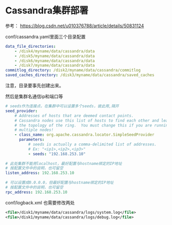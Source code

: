 # Cassandra集群部署
参考： https://blog.csdn.net/u010376788/article/details/50831124

conf/cassandra.yaml里面三个目录配置
```yaml
data_file_directories:
    - /disk4/myname/data/cassandra/data
    - /disk5/myname/data/cassandra/data
    - /disk6/myname/data/cassandra/data
    - /disk7/myname/data/cassandra/data
commitlog_directory: /disk2/myname/data/cassandra/commitlog
saved_caches_directory: /disk3/myname/data/cassandra/saved_caches
```
注意，目录要事先创建出来。

然后是集群名通信ip和端口等
```yaml
# seeds作为连接点，在集群中可以设置多个seeds，彼此用,隔开
seed_provider:
    # Addresses of hosts that are deemed contact points. 
    # Cassandra nodes use this list of hosts to find each other and learn
    # the topology of the ring.  You must change this if you are running
    # multiple nodes!
    - class_name: org.apache.cassandra.locator.SimpleSeedProvider
      parameters:
          # seeds is actually a comma-delimited list of addresses.
          # Ex: "<ip1>,<ip2>,<ip3>"
          - seeds: "192.168.253.10"
          
# 此处集群不能用localhost，最好配置与hostname绑定的IP地址
# 按配置文件中的说明，也可留空
listen_address: 192.168.253.10
 
# 可以设置成0.0.0.0，但最好配置与hostname绑定的IP地址
# 按配置文件中的说明，也可留空
rpc_address: 192.168.253.10
```
conf/logback.xml 也需要修改两处
```xml
<file>/disk1/myname/data/cassandra/logs/system.log</file>
<file>/disk1/myname/data/cassandra/logs/debug.log</file>

```


